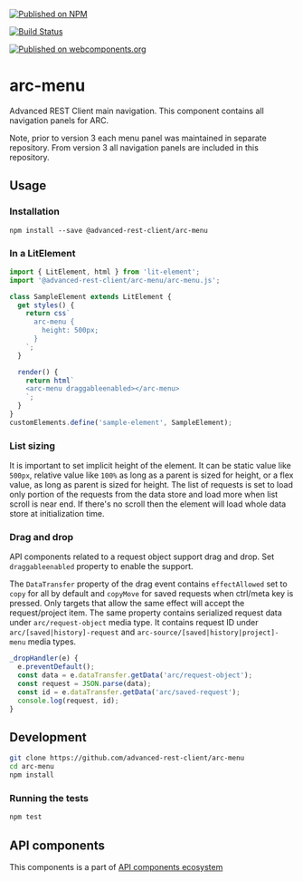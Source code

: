 [![Published on NPM](https://img.shields.io/npm/v/@advanced-rest-client/arc-menu.svg)](https://www.npmjs.com/package/@advanced-rest-client/arc-menu)

[![Build Status](https://travis-ci.org/advanced-rest-client/arc-menu.svg?branch=stage)](https://travis-ci.org/advanced-rest-client/arc-menu)

[![Published on webcomponents.org](https://img.shields.io/badge/webcomponents.org-published-blue.svg)](https://www.webcomponents.org/element/advanced-rest-client/arc-menu)

# arc-menu

Advanced REST Client main navigation. This component contains all navigation panels for ARC.

Note, prior to version 3 each menu panel was maintained in separate repository. From version 3 all navigation panels are included in this repository.

## Usage

### Installation
```
npm install --save @advanced-rest-client/arc-menu
```

### In a LitElement

```js
import { LitElement, html } from 'lit-element';
import '@advanced-rest-client/arc-menu/arc-menu.js';

class SampleElement extends LitElement {
  get styles() {
    return css`
      arc-menu {
        height: 500px;
      }
    `;
  }

  render() {
    return html`
    <arc-menu draggableenabled></arc-menu>
    `;
  }
}
customElements.define('sample-element', SampleElement);
```

### List sizing

It is important to set implicit height of the element. It can be static value like `500px`, relative value like `100%` as long as a parent is sized for height, or a flex value, as long as parent is sized for height.
The list of requests is set to load only portion of the requests from the data store and load more when list scroll is near end. If there's no scroll then the element will load whole data store at initialization time.

### Drag and drop

API components related to a request object support drag and drop. Set `draggableenabled` property to enable the support.

The `DataTransfer` property of the drag event contains `effectAllowed` set to `copy` for all by default and `copyMove` for saved requests when ctrl/meta key is pressed. Only targets that allow the same effect will accept the request/project item.
The same property contains serialized request data under `arc/request-object` media type. It contains request ID under `arc/[saved|history]-request` and `arc-source/[saved|history|project]-menu` media types.

```javascript
_dropHandler(e) {
  e.preventDefault();
  const data = e.dataTransfer.getData('arc/request-object');
  const request = JSON.parse(data);
  const id = e.dataTransfer.getData('arc/saved-request');
  console.log(request, id);
}
```

## Development

```sh
git clone https://github.com/advanced-rest-client/arc-menu
cd arc-menu
npm install
```

### Running the tests

```sh
npm test
```

## API components

This components is a part of [API components ecosystem](https://elements.advancedrestclient.com/)
